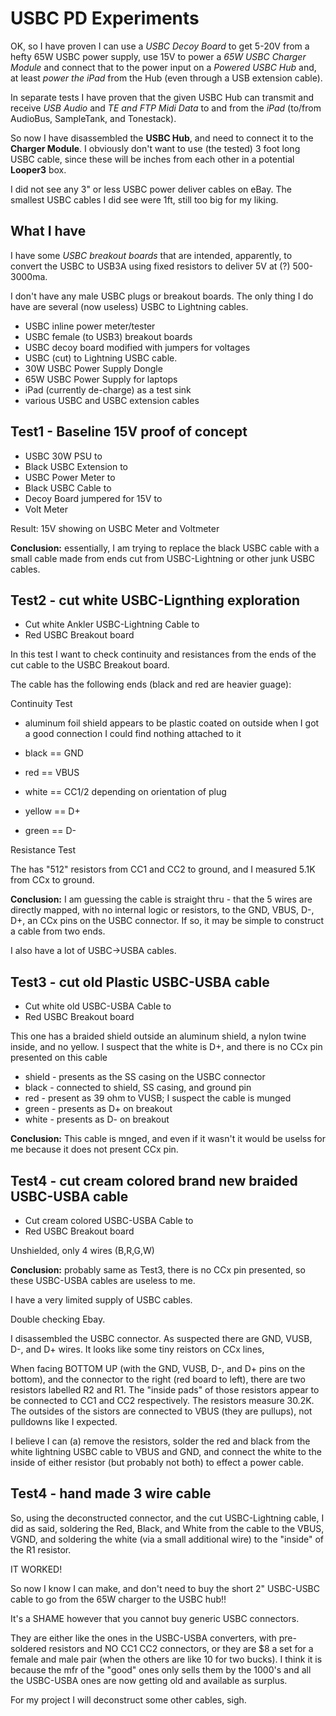 # USBC PD Experiments

OK, so I have proven I can use a *USBC Decoy Board* to get 5-20V from
a hefty 65W USBC power supply, use 15V to power a *65W USBC Charger Module*
and connect that to the power input on a *Powered USBC Hub* and, at least
*power the iPad* from the Hub (even through a USB extension cable).

In separate tests I have proven that the given USBC Hub can transmit
and receive *USB Audio* and *TE and FTP Midi Data* to and from the
*iPad* (to/from AudioBus, SampleTank, and Tonestack).

So now I have disassembled the **USBC Hub**, and need to connect it to the
**Charger Module**.  I obviously don't want to use (the tested) 3 foot long
USBC cable, since these will be inches from each other in a potential
**Looper3** box.

I did not see any 3" or less USBC power deliver cables on eBay. The smallest
USBC cables I did see were 1ft, still too big for my liking.

## What I have

I have some *USBC breakout boards* that are intended, apparently, to convert
the USBC to USB3A using fixed resistors to deliver 5V at (?) 500-3000ma.

I don't have any male USBC plugs or breakout boards.  The only thing I do have
are several (now useless) USBC to Lightning cables.

- USBC inline power meter/tester
- USBC female (to USB3) breakout boards
- USBC decoy board modified with jumpers for voltages
- USBC (cut) to Lightning USBC cable.
- 30W USBC Power Supply Dongle
- 65W USBC Power Supply for laptops
- iPad (currently de-charge) as a test sink
- various USBC and USBC extension cables


## Test1 - Baseline 15V proof of concept

- USBC 30W PSU to
- Black USBC Extension to
- USBC Power Meter to
- Black USBC Cable to
- Decoy Board jumpered for 15V to
- Volt Meter

Result: 15V showing on USBC Meter and Voltmeter

**Conclusion:** essentially, I am trying to replace the black
USBC cable with a small cable made from ends cut from
USBC-Lightning or other junk USBC cables.


## Test2 - cut white USBC-Lignthing exploration

- Cut white Ankler USBC-Lightning Cable to
- Red USBC Breakout board


In this test I want to check continuity and resistances
from the ends of the cut cable to the USBC Breakout board.

The cable has the following ends (black and red are heavier guage):

Continuity Test

- aluminum foil shield
  appears to be plastic coated on outside
  when I got a good connection I could find nothing attached to it

- black == GND
- red == VBUS
- white == CC1/2 depending on orientation of plug
- yellow == D+
- green == D-

Resistance Test

The has "512" resistors from CC1 and CC2 to ground,
and I measured 5.1K from CCx to ground.

**Conclusion:** I am guessing the cable is
straight thru - that the 5 wires are directly
mapped, with no internal logic or resistors,
to the GND, VBUS, D-, D+, an CCx pins on the
USBC connector.  If so, it may be simple to
construct a cable from two ends.

I also have a lot of USBC->USBA cables.


## Test3 - cut old Plastic USBC-USBA cable

- Cut white old USBC-USBA Cable to
- Red USBC Breakout board

This one has a braided shield outside an aluminum shield,
a nylon twine inside, and no yellow.  I suspect that the
white is D+, and there is no CCx pin presented on this
cable


- shield - presents as the SS casing on the USBC connector
- black - connected to shield, SS casing, and ground pin
- red - present as 39 ohm to VUSB; I suspect the cable is munged
- green - presents as D+ on breakout
- white - presents as D- on breakout


**Conclusion:** This cable is mnged, and even if it wasn't
it would be uselss for me because it does not present CCx pin.



## Test4 - cut cream colored brand new braided USBC-USBA cable

- Cut cream colored USBC-USBA Cable to
- Red USBC Breakout board

Unshielded, only 4 wires (B,R,G,W)

**Conclusion:** probably same as Test3, there is no CCx pin
presented, so these USBC-USBA cables are useless to me.

I have a very limited supply of USBC cables.

Double checking Ebay.

I disassembled the USBC connector.  As suspected
there are GND, VUSB, D-, and D+ wires.  It looks
like some tiny reistors on CCx lines,

When facing BOTTOM UP (with the GND, VUSB, D-, and D+ pins on the bottom),
and the connector to the right (red board to left), there are two resistors
labelled R2 and R1.  The "inside pads" of those resistors appear to be connected
to CC1 and CC2 respectively. The resistors measure 30.2K.  The outsides of the sistors
are connected to VBUS (they are pullups), not pulldowns like I expected.

I believe I can (a) remove the resistors, solder the red and black from
the white lightning USBC cable to VBUS and GND, and connect the white
to the inside of either resistor (but probably not both) to effect a
power cable.


## Test4 - hand made 3 wire cable

So, using the deconstructed connector, and the cut USBC-Lightning
cable, I did as said, soldering the Red, Black, and White from
the cable to the VBUS, VGND, and soldering the white (via a
small additional wire) to the "inside" of the R1 resistor.

IT WORKED!

So now I know I can make, and don't need to buy the short
2" USBC-USBC cable to go from the 65W charger to the USBC hub!!

It's a SHAME however that you cannot buy generic USBC connectors.

They are either like the ones in the USBC-USBA converters, with
pre-soldered resistors and NO CC1 CC2 connectors, or they are
$8 a set for a female and male pair (when the others are like
10 for two bucks).   I think it is because the mfr of the "good"
ones only sells them by the 1000's and all the USBC-USBA ones are
now getting old and available as surplus.

For my project I will deconstruct some other cables, sigh.


